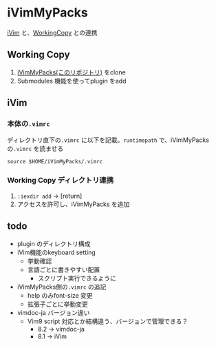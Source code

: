 # iVimMyPacks

[iVim](https://apps.apple.com/jp/app/ivim/id1266544660) と、[WorkingCopy](https://apps.apple.com/jp/app/working-copy-git-client/id896694807) との連携



## Working Copy

1. [iVimMyPacks(このリポジトリ)](https://github.com/pome-ta/iVimMyPacks) をclone
1. Submodules 機能を使ってplugin をadd


## iVim

### 本体の`.vimrc`

ディレクトリ直下の`.vimrc` に以下を記載。`runtimepath` で、iVimMyPacks の`.vimrc` を読ませる


``` .vimrc
source $HOME/iVimMyPacks/.vimrc

```

### Working Copy ディレクトリ連携

1. `:iexdir add` -> [return]
1. アクセスを許可し、iVimMyPacks を追加



## todo

- plugin のディレクトリ構成
- iVim機能のkeyboard setting
  - 挙動確認
  - 言語ごとに書きやすい配置
    - スクリプト実行できるように
- iVimMyPacks側の`.vimrc` の追記
  - help のみfont-size 変更
  - 拡張子ごとに挙動変更
- vimdoc-ja バージョン違い
  - Vim9 script 対応とか結構違う、バージョンで管理できる？
    - 8.2 -> vimdoc-ja
    - 8.1 -> iVim

